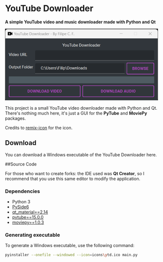 # YouTube Downloader

**A simple YouTube video and music downloader made with Python and Qt**

![screenshot](figs/screenshot.png)

This project is a small YouTube video downloader made with Python and Qt. There's nothing much here, it's just a GUI for the **PyTube** and **MoviePy** packages.

Credits to [remix-icon](https://www.iconfinder.com/remix-icon) for the icon.

## Download

You can download a Windows executable of the YouTube Downloader here.

##Source Code


For those who want to create forks: the IDE used was **Qt Creator**, so I recommend that you use this same editor to modify the application.

### Dependencies

* Python 3
* [PySide6](https://pypi.org/project/PySide6/)
* [qt_material==2.14](https://pypi.org/project/qt-material/2.14/)
* [pytube==15.0.0](https://pypi.org/project/pytube/15.0.0)
* [moviepy==1.0.3](https://pypi.org/project/moviepy/1.0.3/)

### Generating executable

To generate a Windows executable, use the following command:

```sh
pyinstaller --onefile --windowed --icon=icons\ytd.ico main.py
```